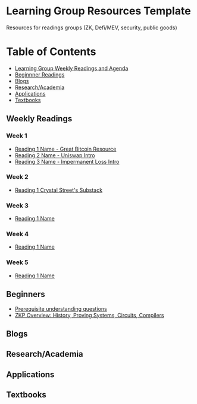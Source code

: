 # Learning Group Resources Template
Resources for readings groups (ZK, Defi/MEV, security, public goods)

Table of Contents
=================
- [Learning Group Weekly Readings and Agenda](#weekly-readings)
- [Beginnner Readings](#beginner)
- [Blogs](#blogs)
- [Research/Academia](#research/academia)
- [Applications](#applications)
- [Textbooks](#textbooks)
## Weekly Readings
### Week 1
  - [Reading 1 Name - Great Bitcoin Resource](https://learnmeabitcoin.com/)
  - [Reading 2 Name - Uniswap Intro](https://medium.com/scalar-capital/uniswap-a-unique-exchange-f4ef44f807bf)
  - [Reading 3 Name - Impermanent Loss Intro](https://pintail.medium.com/uniswap-a-good-deal-for-liquidity-providers-104c0b6816f2#c7a9)
### Week 2
  - [Reading 1 Crystal Street's Substack]([link]((https://humantech.substack.com/)))
### Week 3
  - [Reading 1 Name]([link](https://learnmeabitcoin.com/))
### Week 4
  - [Reading 1 Name]([link](https://learnmeabitcoin.com/))
### Week 5
  - [Reading 1 Name]([link](https://learnmeabitcoin.com/))
## Beginners
- [Prerequisite understanding questions](https://0xparc.notion.site/Prerequisite-understanding-questions-c5ebb77a5cc049f39577ec9a7fb7b22c)
- [ZKP Overview: History, Proving Systems, Circuits, Compilers](https://zkp.science)
## Blogs
## Research/Academia
## Applications
## Textbooks
